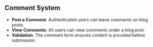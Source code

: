 ## Comment System
- **Post a Comment**: Authenticated users can leave comments on blog posts.
- **View Comments**: All users can view comments under a blog post.
- **Validation**: The comment form ensures content is provided before submission.
